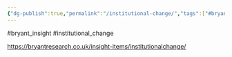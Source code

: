```yaml
---
{"dg-publish":true,"permalink":"/institutional-change/","tags":["#bryant_insight","#institutional_change"],"created":"2025-10-23T17:42:42.316+01:00","updated":"2025-10-23T18:06:08.630+01:00"}
---
```


#bryant_insight  #institutional_change 

https://bryantresearch.co.uk/insight-items/institutionalchange/